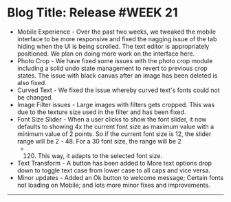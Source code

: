 # **Blog Title**: Release #WEEK 21

 * Mobile Experience - Over the past two weeks, we tweaked the mobile interface to be more responsive and fixed the nagging issue of the tab
   hiding when the UI is being scrolled. The text editor is appropriately positioned. We plan on doing more work on the interface here.
 * Photo Crop - We have fixed some issues with the photo crop module including a solid undo state management to revert to previous crop
   states. The issue with black canvas after an image has been deleted is also fixed.
 * Curved Text - We fixed the issue whereby curved text's fonts could not be changed.
 * Image Filter issues - Large images with filters gets cropped. This was due to the texture size used in the filter and has been fixed.
 * Font Size Slider - When a user clicks to show the font slider, it now defaults to showing 4x the current font size as maximum value with
   a minimum value of 2 points. So if the current font size is 12, the slider range will be 2 - 48. For a 30 font size, the range will be 2
   - 120. This way, it adapts to the selected font size.
 * Text Transform - A button has been added to More text options drop down to toggle text case from lower case to all caps and vice versa.
 * Minor updates - Added an Ok button to welcome message; Certain fonts not loading on Mobile; and lots more minor fixes and improvements.

--------------------

